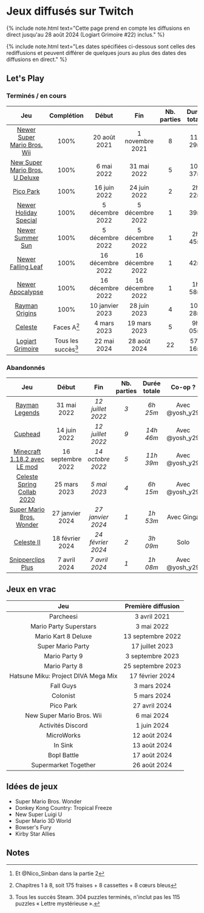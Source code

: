 # Jeux diffusés sur Twitch

{% include note.html text="Cette page prend en compte les diffusions en direct jusqu'au 28 août 2024 (Logiart Grimoire #22) inclus." %}

{% include note.html text="Les dates spécifiées ci-dessous sont celles des rediffusions et peuvent différer de quelques jours au plus des dates des diffusions en direct." %}

## Let's Play

### Terminés / en cours

| Jeu | Complétion | Début | Fin | Nb. parties | Durée totale | Co-op ? |
| :-: | :--------: | :---: | :-: | :---------: | :----------: | :-----: |
| [Newer Super Mario Bros. Wii](https://www.twitch.tv/collections/bVbFWTUOnRbtKA) | 100% | 20 août 2021 | 1 novembre 2021 | 8 | 11h 29m | Solo
| [New Super Mario Bros. U Deluxe](https://www.twitch.tv/videos/1476392544?collection=bjI-atfgLhciGw) | 100% | 6 mai 2022 | 31 mai 2022 | 5 | 10h 37m | Avec @yosh_y29[^1]
| [Pico Park](https://www.twitch.tv/videos/1505504333?collection=bjI-atfgLhciGw) | 100% | 16 juin 2022 | 24 juin 2022 | 2 | 2h 22m | Avec @yosh_y29
| [Newer Holiday Special](https://www.twitch.tv/videos/1670571545?t=0s) | 100% | 5 décembre 2022 | 5 décembre 2022 | 1 | 39m | Avec @yosh_y29
| [Newer Summer Sun](https://www.twitch.tv/videos/1670571545?t=39m34s) | 100% | 5 décembre 2022 | 5 décembre 2022 | 1 | 2h 45m | Avec @yosh_y29
| [Newer Falling Leaf](https://www.twitch.tv/videos/1680091388?t=0s) | 100% | 16 décembre 2022 | 16 décembre 2022 | 1 | 42m | Avec @yosh_y29
| [Newer Apocalypse](https://www.twitch.tv/videos/1680091388?t=42m27s) | 100% | 16 décembre 2022 | 16 décembre 2022 | 1 | 1h 58m | Avec @yosh_y29
| [Rayman Origins](https://www.twitch.tv/videos/1703185461?collection=bjI-atfgLhciGw) | 100% | 10 janvier 2023 | 28 juin 2023 | 4 | 10h 28m | Avec @yosh_y29
| [Celeste](https://www.twitch.tv/videos/1755433172?collection=WVXirSDTTRdB0g) | Faces A[^2] | 4 mars 2023 | 19 mars 2023 | 5 | 9h 05m | Avec @yosh_y29
| [Logiart Grimoire](https://www.twitch.tv/collections/4enQalQX0hfnJQ) | Tous les succès[^3] | 22 mai 2024 | 28 août 2024 | 22 | 57h 16m | Solo

### Abandonnés

| Jeu | Début | Fin | Nb. parties | Durée totale | Co-op ? |
| :-: | :---: | :-: | :---------: | :----------: | :-----: |
| [Rayman Legends](https://www.twitch.tv/videos/1313884481?collection=SsqMTttUrhf2qA) | 31 mai 2022 | *12 juillet 2022* | *3* | *6h 25m* | Avec @yosh_y29
| [Cuphead](https://www.twitch.tv/collections/_7LsXQDRbBflbw) | 14 juin 2022 | *12 juillet 2022* | *9* | *14h 46m* | Avec @yosh_y29
| [Minecraft 1.18.2 avec LE mod](https://www.twitch.tv/collections/jd8FQLR1FRfTzw) | 16 septembre 2022 | *14 octobre 2022* | *5* | *11h 39m* | Avec @yosh_y29
| [Celeste Spring Collab 2020](https://www.twitch.tv/videos/1775457596?collection=WVXirSDTTRdB0g) | 25 mars 2023 | *5 mai 2023* | *4* | *6h 15m* | Avec @yosh_y29
| [Super Mario Bros. Wonder](https://www.twitch.tv/videos/2045604834?collection=SsqMTttUrhf2qA) | 27 janvier 2024 | *27 janvier 2024* | *1* | *1h 53m* | Avec Ginga
| [Celeste II](https://www.twitch.tv/videos/2066539968?collection=WVXirSDTTRdB0g) | 18 février 2024 | *24 février 2024* | *2* | *3h 09m* | Solo
| [Snipperclips Plus](https://www.twitch.tv/videos/2113679985?collection=SsqMTttUrhf2qA) | 7 avril 2024 | *7 avril 2024* | *1* | *1h 08m* | Avec @yosh_y29

## Jeux en vrac

|                 Jeu                 | Première diffusion |
| :---------------------------------: | :----------------: |
|              Parcheesi              |    3 avril 2021    |
|       Mario Party Superstars        |     3 mai 2022     |
|         Mario Kart 8 Deluxe         | 13 septembre 2022  |
|          Super Mario Party          |  17 juillet 2023   |
|            Mario Party 9            |  3 septembre 2023  |
|            Mario Party 8            | 25 septembre 2023  |
| Hatsune Miku: Project DIVA Mega Mix |  17 février 2024   |
|              Fall Guys              |    3 mars 2024     |
|              Colonist               |    5 mars 2024     |
|              Pico Park              |   27 avril 2024    |
|      New Super Mario Bros. Wii      |     6 mai 2024     |
|          Activités Discord          |    1 juin 2024     |
|             MicroWorks              |    12 août 2024    |
|               In Sink               |    13 août 2024    |
|             Bopl Battle             |    17 août 2024    |
|        Supermarket Together         |    26 août 2024    |

## Idées de jeux

- Super Mario Bros. Wonder
- Donkey Kong Country: Tropical Freeze
- New Super Luigi U
- Super Mario 3D World
- Bowser's Fury
- Kirby Star Allies

## Notes

[^1]: Et @Nico_Sinban dans la partie 2

[^2]: Chapitres 1 à 8, soit 175 fraises + 8 cassettes + 8 cœurs bleus

[^3]: Tous les succès Steam. 304 puzzles terminés, n'inclut pas les 115 puzzles « Lettre mystérieuse ».